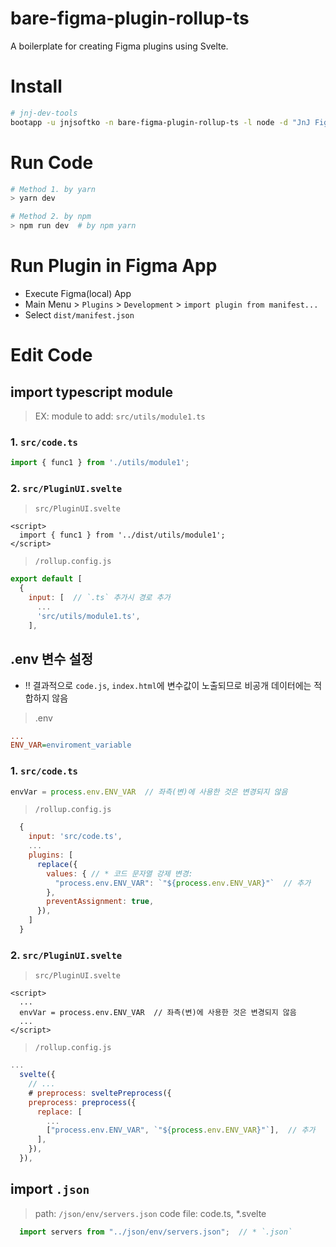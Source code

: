 # bare-figma-plugin-rollup-ts

A boilerplate for creating Figma plugins using Svelte.


# Install

```bash
# jnj-dev-tools
bootapp -u jnjsoftko -n bare-figma-plugin-rollup-ts -l node -d "JnJ Figma Plugin Boilerplate" -t svelte-figma-figsvelte
```


# Run Code
```bash
# Method 1. by yarn
> yarn dev

# Method 2. by npm
> npm run dev  # by npm yarn
```


# Run Plugin in Figma App

* Execute Figma(local) App
* Main Menu > `Plugins` > `Development` > `import plugin from manifest...`
* Select `dist/manifest.json`


# Edit Code

## import typescript module

> EX: module to add: `src/utils/module1.ts`

### 1. `src/code.ts`

```ts
import { func1 } from './utils/module1';
```

### 2. `src/PluginUI.svelte`

> `src/PluginUI.svelte`

```svelte
<script>
  import { func1 } from '../dist/utils/module1';
</script>
```

> `/rollup.config.js`

```js
export default [
  {
    input: [  // `.ts` 추가시 경로 추가
      ...
      'src/utils/module1.ts',
    ],
```

## .env 변수 설정

- !! 결과적으로 `code.js`, `index.html`에 변수값이 노출되므로 비공개 데이터에는 적합하지 않음

> .env

```ini
...
ENV_VAR=enviroment_variable
```

### 1. `src/code.ts`

```ts
envVar = process.env.ENV_VAR  // 좌측(변)에 사용한 것은 변경되지 않음
```

> `/rollup.config.js`

```js
  {
    input: 'src/code.ts',
    ...
    plugins: [
      replace({
        values: { // * 코드 문자열 강제 변경:
          "process.env.ENV_VAR": `"${process.env.ENV_VAR}"`  // 추가
        },
        preventAssignment: true,
      }),
    ]
  }

```

### 2. `src/PluginUI.svelte`

> `src/PluginUI.svelte`

```svelte
<script>
  ...
  envVar = process.env.ENV_VAR  // 좌측(변)에 사용한 것은 변경되지 않음
  ...
</script>
```

> `/rollup.config.js`

```js
...
  svelte({
    // ...
    # preprocess: sveltePreprocess({
    preprocess: preprocess({
      replace: [
        ...
        ["process.env.ENV_VAR", `"${process.env.ENV_VAR}"`],  // 추가
      ],
    }),
  }),

```


## import `.json`

> path: `/json/env/servers.json`
> code file: code.ts, *.svelte

```js
  import servers from "../json/env/servers.json";  // * `.json`
```